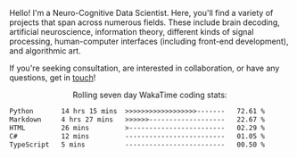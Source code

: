 Hello! I'm a Neuro-Cognitive Data Scientist. Here, you'll find a variety of projects that span across numerous fields. These include brain decoding, artificial neuroscience, information theory, different kinds of signal processing, human-computer interfaces (including front-end development), and algorithmic art. 

If you're seeking consultation, are interested in collaboration, or have any questions, get in <a href='mailto:desk@syrkis.com?subject=Getting%20in%20touch'>touch</a>!

<p align="center">Rolling seven day WakaTime coding stats:</p>
<!--START_SECTION:waka-->

```txt
Python       14 hrs 15 mins  >>>>>>>>>>>>>>>>>>-------   72.61 %
Markdown     4 hrs 27 mins   >>>>>>-------------------   22.67 %
HTML         26 mins         >------------------------   02.29 %
C#           12 mins         -------------------------   01.05 %
TypeScript   5 mins          -------------------------   00.50 %
```

<!--END_SECTION:waka-->
